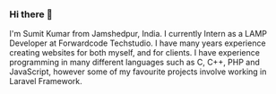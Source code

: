 <!--
<a href="https://youtube.com/ImranSayedDev/?sub_confirmation=1" target="_blank">
<img src="https://princegup42.github.io/img/about.jpg" alt="profile" />
</a>
-->
### Hi there 👋

I'm Sumit Kumar from Jamshedpur, India. I currently Intern as a LAMP Developer at Forwardcode Techstudio. I have many years experience creating websites for both myself, and for clients. I have experience programming in many different languages such as C, C++, PHP and JavaScript, however some of my favourite projects involve working in Laravel Framework.
<!--
**princegup42/princegup42** is a ✨ _special_ ✨ repository because its `README.md` (this file) appears on your GitHub profile.

Here are some ideas to get you started:

- 🔭 I’m currently working on ...
- 🌱 I’m currently learning ...
- 👯 I’m looking to collaborate on ...
- 🤔 I’m looking for help with ...
- 💬 Ask me about ...
- 📫 How to reach me: ...
- 😄 Pronouns: ...
- ⚡ Fun fact: ...
-->
